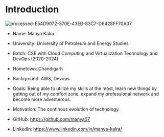 # Introduction

![processed-E54D9072-370E-43EB-83C7-D6428FF70A37](https://github.com/manya07/devops-2024/assets/79071040/b297b37a-f0d9-4570-9d4c-468e1853024d)

- Name: Manya Kalra

- University: University of Petroleum and Energy Studies

- Batch: CSE with Cloud Computing and Virtualization Technology and DevOps (2020-2024)

- Hometown: Chandigarh

- Background: AWS, Devops

- Goals: Being able to utilize my skills at the most, learn new things by getting out of my comfort zone, expand my professional network and become more adventerous.

- Motivation: The continous evolution of technology. 

- GitHub: https://github.com/manya07

- LinkedIn: https://www.linkedin.com/in/manya-kalra/


